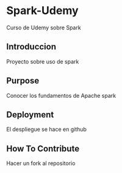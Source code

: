 # Spark-Udemy
Curso de Udemy sobre Spark 

## Introduccion
Proyecto sobre uso de spark 
## Purpose
Conocer los fundamentos de Apache spark
## Deployment
El despliegue se hace en github
## How To Contribute
Hacer un fork al repositorio
